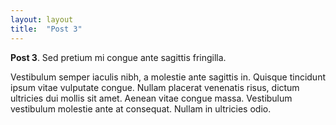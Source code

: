 ```yaml
---
layout: layout
title:  "Post 3"
---
```


**Post 3**. Sed pretium mi congue ante sagittis fringilla. 

Vestibulum semper iaculis nibh, a molestie ante sagittis in. Quisque tincidunt ipsum vitae vulputate congue. Nullam placerat venenatis risus, dictum ultricies dui mollis sit amet. Aenean vitae congue massa. Vestibulum vestibulum molestie ante at consequat. Nullam in ultricies odio. 
